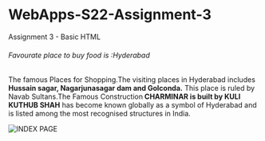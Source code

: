 # WebApps-S22-Assignment-3
Assignment 3 - Basic HTML
<h6>Favourate place to buy food is :Hyderabad</h6>

<p> The famous Places for Shopping.The visiting places in Hyderabad includes<b> Hussain sagar, Nagarjunasagar dam and Golconda.</b>
    This place is ruled by Navab Sultans.The Famous Construction<b> CHARMINAR is built by KULI KUTHUB SHAH</b> has become known globally as a symbol of Hyderabad and is listed among the most recognised structures in India.
    
</p>

![INDEX PAGE](https://44-563-web-apps-s22.github.io/webapps-s22-assignment-3-jessy0506/)